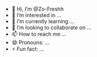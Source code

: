- 👋 Hi, I’m @Zo-Freshh
- 👀 I’m interested in ...
- 🌱 I’m currently learning ...
- 💞️ I’m looking to collaborate on ...
- 📫 How to reach me ...
- 😄 Pronouns: ...
- ⚡ Fun fact: ...

<!---
Zo-Freshh/Zo-Freshh is a ✨ special ✨ repository because its `README.md` (this file) appears on your GitHub profile.
You can click the Preview link to take a look at your changes.
--->
